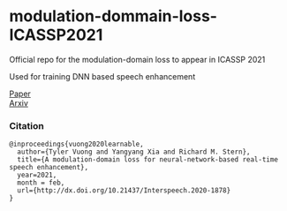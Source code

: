 # modulation-dommain-loss-ICASSP2021

Official repo for the modulation-domain loss to appear in ICASSP 2021

Used for training DNN based speech enhancement

[Paper](https://www.isca-speech.org/archive/Interspeech_2020/pdfs/1878.pdf)\
[Arxiv](https://arxiv.org/abs/2010.09151)

### Citation

```
@inproceedings{vuong2020learnable,
  author={Tyler Vuong and Yangyang Xia and Richard M. Stern},
  title={A modulation-domain loss for neural-network-based real-time speech enhancement},
  year=2021,
  month = feb,
  url={http://dx.doi.org/10.21437/Interspeech.2020-1878}
}

```
